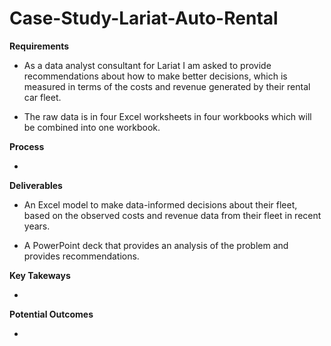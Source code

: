 # Case-Study-Lariat-Auto-Rental
<strong>Requirements</strong>

- As a data analyst consultant for Lariat I am asked to provide recommendations about how to make better decisions, which is measured in terms of the costs and revenue generated by their rental car fleet.

- The raw data is in four Excel worksheets in four workbooks which will be combined into one workbook.

<strong>Process</strong>

- 

<strong>Deliverables</strong>

- An Excel model to make data-informed decisions about their fleet, based on the observed costs and revenue data from their fleet in recent years.

- A PowerPoint deck that provides an analysis of the problem and provides recommendations.

<strong>Key Takeways</strong>

- 

<strong>Potential Outcomes</strong>

- 
